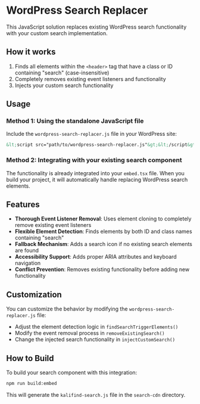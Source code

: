 # WordPress Search Replacer

This JavaScript solution replaces existing WordPress search functionality with your custom search implementation.

## How it works

1. Finds all elements within the `<header>` tag that have a class or ID containing "search" (case-insensitive)
2. Completely removes existing event listeners and functionality
3. Injects your custom search functionality

## Usage

### Method 1: Using the standalone JavaScript file

Include the `wordpress-search-replacer.js` file in your WordPress site:

```html
&lt;script src="path/to/wordpress-search-replacer.js"&gt;&lt;/script&gt;
```

### Method 2: Integrating with your existing search component

The functionality is already integrated into your `embed.tsx` file. When you build your project, it will automatically handle replacing WordPress search elements.

## Features

- **Thorough Event Listener Removal**: Uses element cloning to completely remove existing event listeners
- **Flexible Element Detection**: Finds elements by both ID and class names containing "search"
- **Fallback Mechanism**: Adds a search icon if no existing search elements are found
- **Accessibility Support**: Adds proper ARIA attributes and keyboard navigation
- **Conflict Prevention**: Removes existing functionality before adding new functionality

## Customization

You can customize the behavior by modifying the `wordpress-search-replacer.js` file:

- Adjust the element detection logic in `findSearchTriggerElements()`
- Modify the event removal process in `removeExistingSearch()`
- Change the injected search functionality in `injectCustomSearch()`

## How to Build

To build your search component with this integration:

```bash
npm run build:embed
```

This will generate the `kalifind-search.js` file in the `search-cdn` directory.